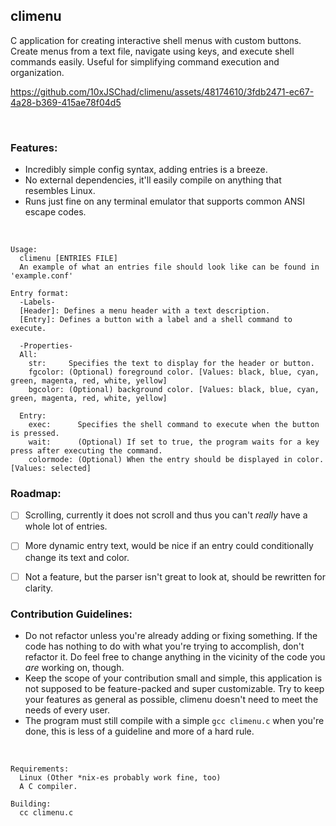 ## climenu
C application for creating interactive shell menus with custom buttons. Create menus from a text file, navigate using keys, and execute shell commands easily. Useful for simplifying command execution and organization.


https://github.com/10xJSChad/climenu/assets/48174610/3fdb2471-ec67-4a28-b369-415ae78f04d5

<br>

### Features:
  - Incredibly simple config syntax, adding entries is a breeze.
  - No external dependencies, it'll easily compile on anything that resembles Linux.
  - Runs just fine on any terminal emulator that supports common ANSI escape codes.

<br>

```
Usage:
  climenu [ENTRIES FILE]
  An example of what an entries file should look like can be found in 'example.conf'

Entry format:
  -Labels-
  [Header]: Defines a menu header with a text description.
  [Entry]: Defines a button with a label and a shell command to execute.
  
  -Properties-
  All:
    str:     Specifies the text to display for the header or button.
    fgcolor: (Optional) foreground color. [Values: black, blue, cyan, green, magenta, red, white, yellow]
    bgcolor: (Optional) background color. [Values: black, blue, cyan, green, magenta, red, white, yellow]

  Entry:
    exec:      Specifies the shell command to execute when the button is pressed.
    wait:      (Optional) If set to true, the program waits for a key press after executing the command.
    colormode: (Optional) When the entry should be displayed in color. [Values: selected]
```


### Roadmap:
  - [ ]  Scrolling, currently it does not scroll and thus you can't *really* have a whole lot of entries.
  - [ ]  More dynamic entry text, would be nice if an entry could conditionally change its text and color.
  - [ ]  Not a feature, but the parser isn't great to look at, should be rewritten for clarity.


### Contribution Guidelines:
  * Do not refactor unless you're already adding or fixing something. If the code has nothing to do with what you're trying to accomplish, don't refactor it. Do feel free to change anything in the vicinity of the code you *are* working on, though.
  * Keep the scope of your contribution small and simple, this application is not supposed to be feature-packed and super customizable. Try to keep your features as general as possible, climenu doesn't need to meet the needs of every user.
  * The program must still compile with a simple ```gcc climenu.c``` when you're done, this is less of a guideline and more of a hard rule.

<br>


```
Requirements:
  Linux (Other *nix-es probably work fine, too)
  A C compiler.

Building:
  cc climenu.c
```
